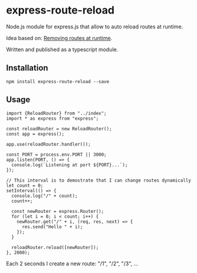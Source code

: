 # express-route-reload

Node.js module for express.js that allow to auto reload routes at runtime.

Idea based on: [Removing routes at runtime](https://github.com/expressjs/express/issues/2596).

Written and published as a typescript module.

## Installation

    npm install express-route-reload --save

## Usage


    import {ReloadRouter} from "../index";
    import * as express from "express";

    const reloadRouter = new ReloadRouter();
    const app = express();

    app.use(reloadRouter.handler());

    const PORT = process.env.PORT || 3000;
    app.listen(PORT, () => {
      console.log(`Listening at port ${PORT}...`);
    });

    // This interval is to demostrate that I can change routes dynamically
    let count = 0;
    setInterval(() => {
      console.log("/" + count);
      count++;

      const newRouter = express.Router();
      for (let i = 0; i < count; i++) {
        newRouter.get("/" + i, (req, res, next) => {
          res.send("Hello " + i);
        });
      }

      reloadRouter.reload([newRouter]);
    }, 2000);

Each 2 seconds I create a new route: "/1", "/2", "/3", ...

